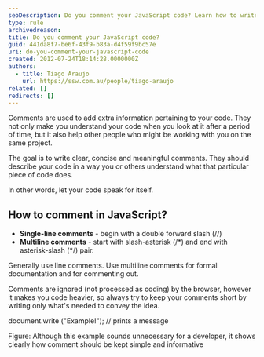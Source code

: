 ```yaml
---
seoDescription: Do you comment your JavaScript code? Learn how to write clear and concise comments that describe your code's functionality.
type: rule
archivedreason:
title: Do you comment your JavaScript code?
guid: 441da8f7-be6f-43f9-b83a-d4f59f9bc57e
uri: do-you-comment-your-javascript-code
created: 2012-07-24T18:14:28.0000000Z
authors:
  - title: Tiago Araujo
    url: https://ssw.com.au/people/tiago-araujo
related: []
redirects: []
---
```


Comments are used to add extra information pertaining to your code. They not only make you understand your code when you look at it after a period of time, but it also help other people who might be working with you on the same project.

<!--endintro-->

The goal is to write clear, concise and meaningful comments. They should describe your code in a way you or others understand what that particular piece of code does.

In other words, let your code speak for itself.

## How to comment in JavaScript?

- **Single-line comments** - begin with a double forward slash (//)
- **Multiline comments** - start with slash-asterisk (/\*) and end with asterisk-slash (\*/) pair.

Generally use line comments. Use multiline comments for formal documentation and for commenting out.

Comments are ignored (not processed as coding) by the browser, however it makes you code heavier, so always try to keep your comments short by writing only what's needed to convey the idea.

document.write ("Example!"); // prints a message

Figure: Although this example sounds unnecessary for a developer, it shows clearly how comment should be kept simple and informative
